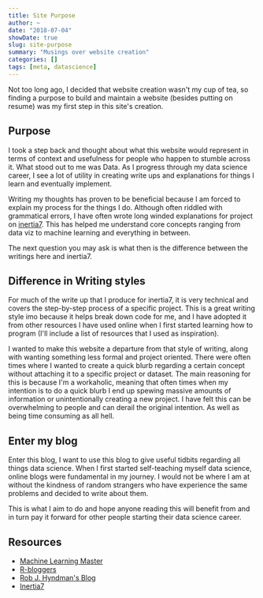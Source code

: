 ```yaml
---
title: Site Purpose
author: ~
date: "2018-07-04"
showDate: true
slug: site-purpose
summary: "Musings over website creation"
categories: []
tags: [meta, datascience]
---
```



Not too long ago, I decided that website creation wasn't my cup of tea, so finding a purpose to build and maintain a website (besides putting on resume) was my first step in this site's creation. 

<!--more-->


## Purpose

I took a step back and thought about what this website would represent in terms of context and usefulness for people who happen to stumble across it. What stood out to me was Data. As I progress through my data science career, I see a lot of utility in creating write ups and explanations for things I learn and eventually implement. 

Writing my thoughts has proven to be beneficial because I am forced to explain my process for the things I do. Although often riddled with grammatical errors, I have often wrote long winded explanations for project on [inertia7](www.inertia7.com). This has helped me understand core concepts ranging from data viz to machine learning and everything in between. 

The next question you may ask is what then is the difference between the writings here and inertia7. 

## Difference in Writing styles

For much of the write up that I produce for inertia7, it is very technical and covers the step-by-step process of a specific project. This is a great writing style imo because it helps break down code for me, and I have adopted it from other resources I have used online when I first started learning how to program (I'll include a list of resources that I used as inspiration). 

I wanted to make this website a departure from that style of writing, along with wanting something less formal and project oriented. There were often times where I wanted to create a quick blurb regarding a certain concept without attaching it to a specific project or dataset. The main reasoning for this is because I'm a workaholic, meaning that often times when my intention is to do a quick blurb I end up spewing massive amounts of information or unintentionally creating a new project. I have felt this can be overwhelming to people and can derail the original intention. As well as being time consuming as all hell. 

## Enter my blog

Enter this blog, I want to use this blog to give useful tidbits regarding all things data science. When I first started self-teaching myself data science, online blogs were fundamental in my journey. I would not be where I am at without the kindness of random strangers who have experience the same problems and decided to write about them. 

This is what I aim to do and hope anyone reading this will benefit from and in turn pay it forward for other people starting their data science career. 


## Resources

+ [Machine Learning Master](https://machinelearningmastery.com/blog/)
+ [R-bloggers](https://www.r-bloggers.com/)
+ [Rob J. Hyndman's Blog](https://robjhyndman.com/hyndsight/)
+ [Inertia7](https://www.inertia7.com/)
